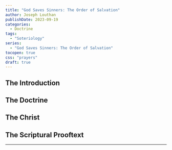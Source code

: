 ```yaml
---
title: "God Saves Sinners: The Order of Salvation"
author: Joseph Louthan
publishDate: 2023-09-19
categories:
  - Doctrine
tags:
  - "Soteriology"
series:
  - "God Saves Sinners: The Order of Salvation"
tocopen: true
css: "prayers"
draft: true
---
```

## The Introduction

## The Doctrine

## The Christ

## The Scriptural Prooftext

---
